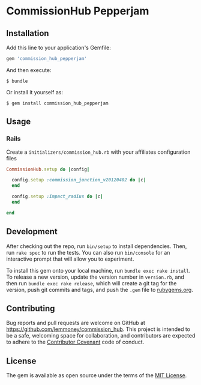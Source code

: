 # CommissionHub Pepperjam

## Installation

Add this line to your application's Gemfile:

```ruby
gem 'commission_hub_pepperjam'
```

And then execute:

    $ bundle

Or install it yourself as:

    $ gem install commission_hub_pepperjam

## Usage

### Rails

Create a `initializers/commission_hub.rb` with your affiliates configuration files

```ruby
CommissionHub.setup do |config|

  config.setup :commission_junction_v20120402 do |c|
  end

  config.setup :impact_radius do |c|
  end

end
```

## Development

After checking out the repo, run `bin/setup` to install dependencies. Then, run `rake spec` to run
the tests. You can also run `bin/console` for an interactive prompt that will allow you to
experiment.

To install this gem onto your local machine, run `bundle exec rake install`. To release a new
version, update the version number in `version.rb`, and then run `bundle exec rake release`, which
will create a git tag for the version, push git commits and tags, and push the `.gem` file to
[rubygems.org](https://rubygems.org).

## Contributing

Bug reports and pull requests are welcome on GitHub at https://github.com/lemmoney/commission_hub.
This project is intended to be a safe, welcoming space for collaboration, and contributors are
expected to adhere to the [Contributor Covenant](http://contributor-covenant.org) code of conduct.


## License

The gem is available as open source under the terms of the [MIT License](http://opensource.org/licenses/MIT).

